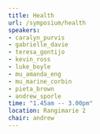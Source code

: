 ```yaml
---
title: Health
url: /symposium/health
speakers:
- caralyn_purvis
- gabrielle_davie
- teresa_gontijo
- kevin_ross
- luke_boyle
- mu_amanda_eng
- mu_marine_corbin
- pieta_brown
- andrew_sporle
time: "1.45am -- 3.00pm"
location: Rangimarie 2
chair: andrew
---
```

